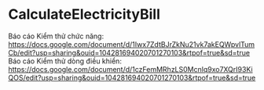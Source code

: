 # CalculateElectricityBill
Báo cáo Kiểm thử chức năng: https://docs.google.com/document/d/1Iwx7ZdtBJrZkNu21vk7akEQWpvlTumCb/edit?usp=sharing&ouid=104281694020701270103&rtpof=true&sd=true
Báo cáo Kiểm thử dòng điều khiển: https://docs.google.com/document/d/1czFemMRhzLS0Mcnlq9xo7XQrI93KiQOS/edit?usp=sharing&ouid=104281694020701270103&rtpof=true&sd=true
